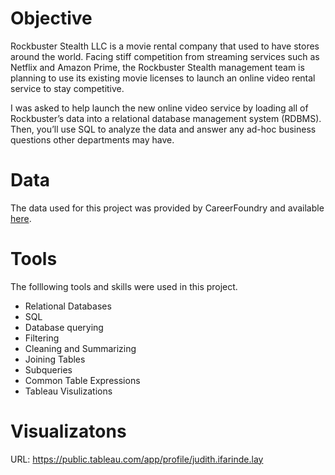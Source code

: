 # Objective
Rockbuster Stealth LLC is a movie rental company that used to have stores around the world. Facing stiff competition from streaming services such as Netflix and Amazon Prime, the Rockbuster Stealth management team is planning to use its existing movie licenses to launch an online video rental service to stay competitive. 

I was asked to help launch the new online video service by loading all of Rockbuster’s data into a relational database management system (RDBMS). Then, you’ll use SQL to analyze the data and answer any ad-hoc business questions other departments may have.

# Data
The data used for this project was provided by CareerFoundry and available [here](http://www.postgresqltutorial.com/wp-content/uploads/2019/05/dvdrental.zip).

# Tools
The folllowing tools and skills were used in this project.
- Relational Databases
- SQL
- Database querying
- Filtering
- Cleaning and Summarizing
- Joining Tables
- Subqueries
- Common Table Expressions
- Tableau Visulizations

# Visualizatons
URL: https://public.tableau.com/app/profile/judith.ifarinde.lay
